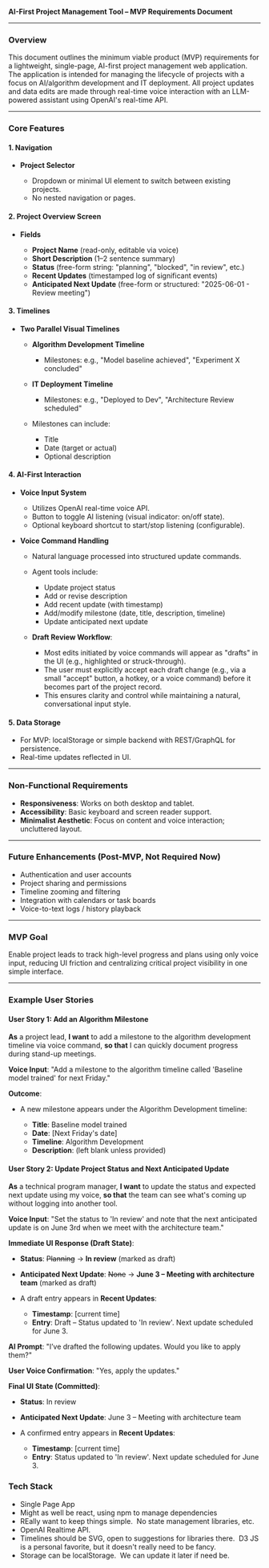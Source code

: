 **AI-First Project Management Tool – MVP Requirements Document**

---

### Overview

This document outlines the minimum viable product (MVP) requirements for a lightweight, single-page, AI-first project management web application. The application is intended for managing the lifecycle of projects with a focus on AI/algorithm development and IT deployment. All project updates and data edits are made through real-time voice interaction with an LLM-powered assistant using OpenAI's real-time API.

---

### Core Features

#### 1. **Navigation**

* **Project Selector**

  * Dropdown or minimal UI element to switch between existing projects.
  * No nested navigation or pages.

#### 2. **Project Overview Screen**

* **Fields**

  * **Project Name** (read-only, editable via voice)
  * **Short Description** (1–2 sentence summary)
  * **Status** (free-form string: "planning", "blocked", "in review", etc.)
  * **Recent Updates** (timestamped log of significant events)
  * **Anticipated Next Update** (free-form or structured: "2025-06-01 - Review meeting")

#### 3. **Timelines**

* **Two Parallel Visual Timelines**

  * **Algorithm Development Timeline**

    * Milestones: e.g., "Model baseline achieved", "Experiment X concluded"
  * **IT Deployment Timeline**

    * Milestones: e.g., "Deployed to Dev", "Architecture Review scheduled"
  * Milestones can include:

    * Title
    * Date (target or actual)
    * Optional description

#### 4. **AI-First Interaction**

* **Voice Input System**

  * Utilizes OpenAI real-time voice API.
  * Button to toggle AI listening (visual indicator: on/off state).
  * Optional keyboard shortcut to start/stop listening (configurable).

* **Voice Command Handling**

  * Natural language processed into structured update commands.
  * Agent tools include:

    * Update project status
    * Add or revise description
    * Add recent update (with timestamp)
    * Add/modify milestone (date, title, description, timeline)
    * Update anticipated next update
  * **Draft Review Workflow**:

    * Most edits initiated by voice commands will appear as "drafts" in the UI (e.g., highlighted or struck-through).
    * The user must explicitly accept each draft change (e.g., via a small "accept" button, a hotkey, or a voice command) before it becomes part of the project record.
    * This ensures clarity and control while maintaining a natural, conversational input style.

#### 5. **Data Storage**

* For MVP: localStorage or simple backend with REST/GraphQL for persistence.
* Real-time updates reflected in UI.

---

### Non-Functional Requirements

* **Responsiveness**: Works on both desktop and tablet.
* **Accessibility**: Basic keyboard and screen reader support.
* **Minimalist Aesthetic**: Focus on content and voice interaction; uncluttered layout.

---

### Future Enhancements (Post-MVP, Not Required Now)

* Authentication and user accounts
* Project sharing and permissions
* Timeline zooming and filtering
* Integration with calendars or task boards
* Voice-to-text logs / history playback

---

### MVP Goal

Enable project leads to track high-level progress and plans using only voice input, reducing UI friction and centralizing critical project visibility in one simple interface.

---

### Example User Stories

#### **User Story 1: Add an Algorithm Milestone**

**As** a project lead,
**I want** to add a milestone to the algorithm development timeline via voice command,
**so that** I can quickly document progress during stand-up meetings.

**Voice Input**: "Add a milestone to the algorithm timeline called 'Baseline model trained' for next Friday."

**Outcome**:

* A new milestone appears under the Algorithm Development timeline:

  * **Title**: Baseline model trained
  * **Date**: \[Next Friday's date]
  * **Timeline**: Algorithm Development
  * **Description**: (left blank unless provided)

#### **User Story 2: Update Project Status and Next Anticipated Update**

**As** a technical program manager,
**I want** to update the status and expected next update using my voice,
**so that** the team can see what's coming up without logging into another tool.

**Voice Input**: "Set the status to 'In review' and note that the next anticipated update is on June 3rd when we meet with the architecture team."

**Immediate UI Response (Draft State)**:

* **Status**: ~~Planning~~ → **In review** (marked as draft)
* **Anticipated Next Update**: ~~None~~ → **June 3 – Meeting with architecture team** (marked as draft)
* A draft entry appears in **Recent Updates**:

  * **Timestamp**: \[current time]
  * **Entry**: Draft – Status updated to 'In review'. Next update scheduled for June 3.

**AI Prompt**: "I’ve drafted the following updates. Would you like to apply them?"

**User Voice Confirmation**: "Yes, apply the updates."

**Final UI State (Committed)**:

* **Status**: In review
* **Anticipated Next Update**: June 3 – Meeting with architecture team
* A confirmed entry appears in **Recent Updates**:

  * **Timestamp**: \[current time]
  * **Entry**: Status updated to 'In review'. Next update scheduled for June 3.

### Tech Stack

* Single Page App
* Might as well be react, using npm to manage dependencies
* REally want to keep things simple.  No state management libraries, etc.
* OpenAI Realtime API.
* Timelines should be SVG, open to suggestions for libraries there.  D3 JS is a personal favorite, but it doesn't really need to be fancy.
* Storage can be localStorage.  We can update it later if need be.
